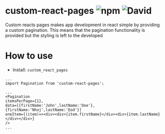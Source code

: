 # custom-react-pages  ![npm](https://img.shields.io/npm/dt/custom_react_pages) ![David](https://img.shields.io/david/peer/hezronkimutai/react_pages)

Custom reacts pages makes app development in react simple by providing a custom pagination. This means that the pagination functionality is provided but the styling is left to the developed

# How to use

- Install: `custom_react_pages`
```
...
import Pagination from 'custom-react-pages';

...
<Pagination
itemsPerPage={1},
data=[{firstName:'John',lastName:'Doe'},{firstName:'Nhoj',lastName:'Eod'}]
oneItem={(item)=><div><div>{item.firstName}</div><div>{item.lastName}</div></div>}
/>
...
```
